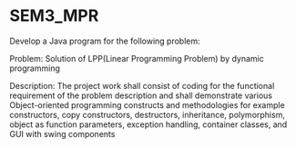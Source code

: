 # SEM3_MPR
Develop a Java program for the following problem:

Problem: Solution of LPP(Linear Programming Problem) by dynamic programming

Description: The project work shall consist of coding for the functional requirement of the problem description and shall demonstrate various Object-oriented programming constructs and methodologies
for example constructors, сору constructors, destructors, inheritance, polymorphism, object as function parameters, exception handling, container classes, and GUI with swing components
